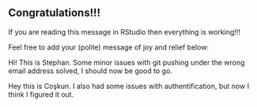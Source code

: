 ## Congratulations!!!

If you are reading this message in RStudio then everything is working!!!

Feel free to add your (polite) message of joy and relief below:

Hi! This is Stephan. Some minor issues with git pushing under the wrong email address solved, I should now be good to go.

Hey this is Coşkun. I also had some issues with authentification, but now I think I figured it out.